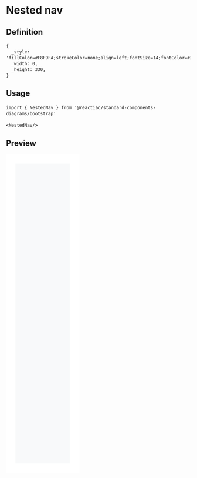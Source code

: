 # Nested nav

## Definition

```
{
  _style: 'fillColor=#F8F9FA;strokeColor=none;align=left;fontSize=14;fontColor=#323232;',
  _width: 0,
  _height: 330,
}
```

## Usage

```
import { NestedNav } from '@reactiac/standard-components-diagrams/bootstrap'

<NestedNav/>
```

## Preview

<img src="./nested-nav.png" width="200"/>
